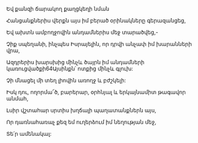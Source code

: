 Եվ քանզի ճարակող քաղցկեղի նման

Հանցանքներիս վերքն այս իմ բերած օրինակները գերազանցեց,

Եվ ախտն ամբողջովին անդամներիս մեջ տարածվեց,-

Չիք սպեղանի, ինչպես Իսրայելին, որ դրվի անչափ իմ խարանների վրա,

Ազդրերիս խարսխից մինչև ծայրն իմ անդամների կառուցվածքի64Այսինքն՝ ոտքից մինչև գլուխ:

Չի մնացել մի տեղ լիովին առողջ և բժշկելի:

Իսկ դու, ողորմա՜ծ, բարերար, օրհնյալ և երկայնամիտ թագավոր անմահ,

Լսիր վշտահար սրտիս խղճալի պաղատանքներն այս,

Որ դառնահառաչ քեզ եմ ուղերձում իմ նեղության մեջ,

Տե՛ր ամենակալ: